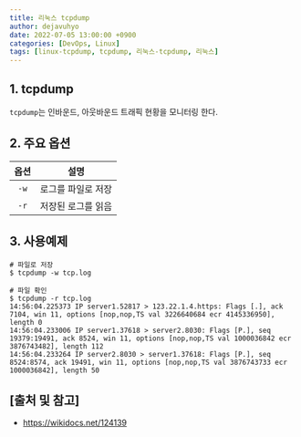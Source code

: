 ```yaml
---
title: 리눅스 tcpdump
author: dejavuhyo
date: 2022-07-05 13:00:00 +0900
categories: [DevOps, Linux]
tags: [linux-tcpdump, tcpdump, 리눅스-tcpdump, 리눅스]
---
```


## 1. tcpdump
`tcpdump`는 인바운드, 아웃바운드 트래픽 현황을 모니터링 한다.

## 2. 주요 옵션

| 옵션 | 설명 |
|:-----:|:-----:|
| `-w` | 로그를 파일로 저장 |
| `-r` | 저장된 로그를 읽음 |

## 3. 사용예제

```shell
# 파일로 저장
$ tcpdump -w tcp.log

# 파일 확인
$ tcpdump -r tcp.log
14:56:04.225373 IP server1.52817 > 123.22.1.4.https: Flags [.], ack 7104, win 11, options [nop,nop,TS val 3226640684 ecr 4145336950], length 0
14:56:04.233006 IP server1.37618 > server2.8030: Flags [P.], seq 19379:19491, ack 8524, win 11, options [nop,nop,TS val 1000036842 ecr 3876743482], length 112
14:56:04.233264 IP server2.8030 > server1.37618: Flags [P.], seq 8524:8574, ack 19491, win 11, options [nop,nop,TS val 3876743733 ecr 1000036842], length 50
```

## [출처 및 참고]
* <https://wikidocs.net/124139>
